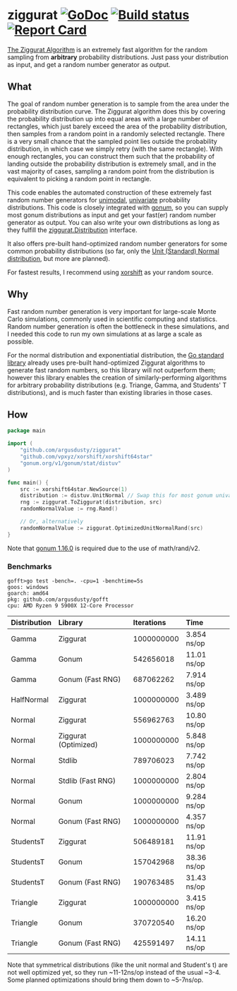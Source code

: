 # ziggurat [![GoDoc][godoc-badge]][godoc] [![Build status][build-status-badge]][build-status] [![Report Card][report-card-badge]][report-card]

[The Ziggurat Algorithm](https://en.wikipedia.org/wiki/Ziggurat_algorithm) is an extremely fast algorithm for the random sampling from **arbitrary** probability distributions. Just pass your distribution as input, and get a random number generator as output.

## What

The goal of random number generation is to sample from the area under the probability distribution curve. The Ziggurat algorithm does this by covering the probability distribution up into equal areas with a large number of rectangles, which just barely exceed the area of the probability distribution, then samples from a random point in a randomly selected rectangle. There is a very small chance that the sampled point lies outside the probability distribution, in which case we simply retry (with the same rectangle). With enough rectangles, you can construct them such that the probability of landing outside the probability distribution is extremely small, and in the vast majority of cases, sampling a random point from the distribution is equivalent to picking a random point in rectangle.

This code enables the automated construction of these extremely fast random number generators for [unimodal](https://en.wikipedia.org/wiki/Unimodality), [univariate](https://en.wikipedia.org/wiki/Univariate_distribution) probability distributions. This code is closely integrated with [gonum](https://www.gonum.org/), so you can supply most gonum distributions as input and get your fast(er) random number generator as output. You can also write your own distributions as long as they fulfill the [ziggurat.Distribution](distribution.go) interface.

It also offers pre-built hand-optimized random number generators for some common probability distributions (so far, only the [Unit (Standard) Normal distribution](https://en.wikipedia.org/wiki/Normal_distribution#Standard_normal_distribution), but more are planned).

For fastest results, I recommend using [xorshift](https://github.com/vpxyz/xorshift) as your random source.

## Why

Fast random number generation is very important for large-scale Monte Carlo simulations, commonly used in scientific computing and statistics. Random number generation is often the bottleneck in these simulations, and I needed this code to run my own simulations at as large a scale as possible.

For the normal distribution and exponentiatial distribution, the [Go standard library](https://pkg.go.dev/math/rand/v2) already uses pre-built hand-optimized Ziggurat algorithms to generate fast random numbers, so this library will not outperform them; however this library enables the creation of similarly-performing algorithms for arbitrary probability distributions (e.g. Triange, Gamma, and Students' T distributions), and is much faster than existing libraries in those cases.

## How

```go
package main

import (
	"github.com/argusdusty/ziggurat"
	"github.com/vpxyz/xorshift/xorshift64star"
	"gonum.org/v1/gonum/stat/distuv"
)

func main() {
	src := xorshift64star.NewSource(1)
	distribution := distuv.UnitNormal // Swap this for most gonum univariate distributions
	rng := ziggurat.ToZiggurat(distribution, src)
	randomNormalValue := rng.Rand()

	// Or, alternatively
	randomNormalValue := ziggurat.OptimizedUnitNormalRand(src)
}
```

Note that [gonum 1.16.0](https://github.com/gonum/gonum/releases/tag/v0.16.0) is required due to the use of math/rand/v2.

### Benchmarks

```text
gofft>go test -bench=. -cpu=1 -benchtime=5s
goos: windows
goarch: amd64
pkg: github.com/argusdusty/gofft
cpu: AMD Ryzen 9 5900X 12-Core Processor
```

| Distribution | Library              | Iterations | Time        |
|:-------------|:---------------------|:-----------|:------------|
| Gamma        | Ziggurat             | 1000000000 | 3.854 ns/op |
| Gamma        | Gonum                | 542656018  | 11.01 ns/op |
| Gamma        | Gonum (Fast RNG)     | 687062262  | 7.914 ns/op |
| HalfNormal   | Ziggurat             | 1000000000 | 3.489 ns/op |
| Normal       | Ziggurat             | 556962763  | 10.80 ns/op |
| Normal       | Ziggurat (Optimized) | 1000000000 | 5.848 ns/op |
| Normal       | Stdlib               | 789706023  | 7.742 ns/op |
| Normal       | Stdlib (Fast RNG)    | 1000000000 | 2.804 ns/op |
| Normal       | Gonum                | 1000000000 | 9.284 ns/op |
| Normal       | Gonum (Fast RNG)     | 1000000000 | 4.357 ns/op |
| StudentsT    | Ziggurat             | 506489181  | 11.91 ns/op |
| StudentsT    | Gonum                | 157042968  | 38.36 ns/op |
| StudentsT    | Gonum (Fast RNG)     | 190763485  | 31.43 ns/op |
| Triangle     | Ziggurat             | 1000000000 | 3.415 ns/op |
| Triangle     | Gonum                | 370720540  | 16.20 ns/op |
| Triangle     | Gonum (Fast RNG)     | 425591497  | 14.11 ns/op |

Note that symmetrical distributions (like the unit normal and Student's t) are not well optimized yet, so they run ~11-12ns/op instead of the usual ~3-4. Some planned optimizations should bring them down to ~5-7ns/op.

[godoc-badge]:       https://godoc.org/github.com/argusdusty/ziggurat?status.svg
[godoc]:             https://godoc.org/github.com/argusdusty/ziggurat
[build-status-badge]: https://github.com/argusdusty/ziggurat/workflows/CI/badge.svg
[build-status]: https://github.com/argusdusty/ziggurat/actions
[report-card-badge]: https://goreportcard.com/badge/github.com/argusdusty/ziggurat
[report-card]:       https://goreportcard.com/report/github.com/argusdusty/ziggurat

